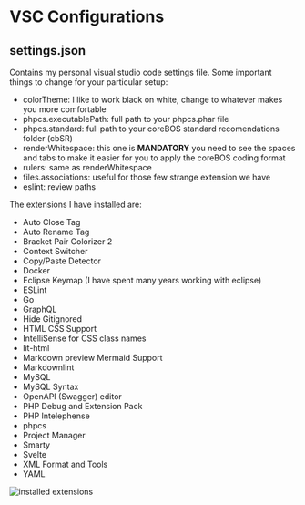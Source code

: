 # VSC Configurations

## settings.json

Contains my personal visual studio code settings file. Some important things to change for your particular setup:

- colorTheme: I like to work black on white, change to whatever makes you more comfortable
- phpcs.executablePath: full path to your phpcs.phar file
- phpcs.standard: full path to your coreBOS standard recomendations folder (cbSR)
- renderWhitespace: this one is **MANDATORY** you need to see the spaces and tabs to make it easier for you to apply the coreBOS coding format
- rulers: same as renderWhitespace
- files.associations: useful for those few strange extension we have
- eslint: review paths

The extensions I have installed are:

- Auto Close Tag
- Auto Rename Tag
- Bracket Pair Colorizer 2
- Context Switcher
- Copy/Paste Detector
- Docker
- Eclipse Keymap (I have spent many years working with eclipse)
- ESLint
- Go
- GraphQL
- Hide Gitignored
- HTML CSS Support
- IntelliSense for CSS class names
- lit-html
- Markdown preview Mermaid Support
- Markdownlint
- MySQL
- MySQL Syntax
- OpenAPI (Swagger) editor
- PHP Debug and Extension Pack
- PHP Intelephense
- phpcs
- Project Manager
- Smarty
- Svelte
- XML Format and Tools
- YAML

![installed extensions](VisualStudioCode/VSCInstalledPackages.gif)
